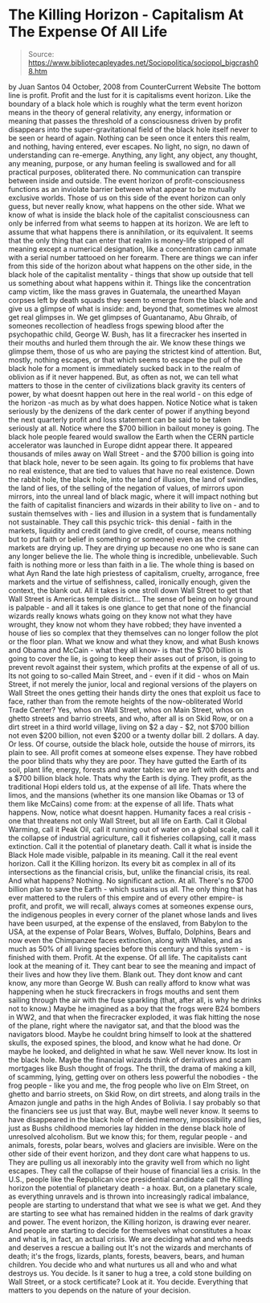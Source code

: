 # The Killing Horizon - Capitalism At The Expense Of All Life

> Source: https://www.bibliotecapleyades.net/Sociopolitica/sociopol_bigcrash08.htm

by Juan Santos
04 October, 2008
from
CounterCurrent Website
The bottom line is profit. Profit and the
lust
for it is capitalisms event horizon.
Like the boundary of a black hole which is
roughly what the term event horizon means in the theory of general
relativity, any energy, information or meaning that passes the threshold of
a consciousness driven by profit disappears into the super-gravitational
field of the black hole itself never to be seen or heard of again.
Nothing can be seen once it enters this realm, and nothing, having entered,
ever escapes. No light, no sign, no dawn of understanding can re-emerge.
Anything, any light, any object, any thought, any meaning, purpose, or any
human feeling is swallowed and for all practical purposes, obliterated
there.
No communication can transpire between inside and outside.
The event horizon of profit-consciousness functions as an inviolate barrier
between what appear to be mutually exclusive worlds. Those of us on this
side of the event horizon can only guess, but never really know, what
happens on the other side.
What we know of what is inside the black hole of
the capitalist consciousness can only be inferred from what seems to happen
at its horizon. We are left to assume that what happens there is
annihilation, or its equivalent. It seems that the only thing that can enter
that realm is money-life stripped of all meaning except a numerical
designation, like a concentration camp inmate with a serial number tattooed
on her forearm.
There are things we can infer from this side of the horizon about what
happens on the other side, in the black hole of the capitalist mentality -
things that show up outside that tell us something about what happens within
it.
Things like the concentration camp victim, like
the mass graves in Guatemala, the unearthed Mayan corpses left by death
squads
they seem to emerge from the black hole and give us a glimpse of
what is inside: and, beyond that, sometimes we almost get real glimpses in.
We get glimpses of Guantanamo, Abu Ghraib, of
someones recollection of headless frogs spewing blood after the
psychopathic child,
George W. Bush, has lit a firecracker hes inserted in
their mouths and hurled them through the air. We know these things we
glimpse them, those of us who are paying the strictest kind of attention.
But, mostly, nothing escapes, or that which seems to escape the pull of the
black hole for a moment is immediately sucked back in to the realm of
oblivion as if it never happened.
But, as often as not, we can tell what matters to those in the center of
civilizations black gravity its centers of power, by what doesnt
happen out here in the real world - on this edge of the horizon -as much as
by what does happen.
Notice
Notice what is taken seriously by the denizens of the dark center
of power if anything beyond the next quarterly profit and loss statement
can be said to be taken seriously at all.
Notice where the $700 billion in bailout money is going. The black hole
people feared would swallow the Earth when the CERN particle accelerator was
launched in Europe didnt appear there. It appeared thousands of miles away
on Wall Street - and the $700 billion is going into that black hole, never
to be seen again.
Its going to fix problems that have no real existence, that are tied to
values that have no real existence. Down the rabbit hole, the black hole,
into the land of illusion, the land of swindles, the land of lies, of the
selling of the negation of values, of mirrors upon mirrors, into the unreal
land of black magic, where it will impact nothing but the faith of
capitalist financiers and wizards in their ability to live on - and to
sustain themselves with - lies and illusion in a system that is
fundamentally not sustainable.
They call this psychic trick- this denial -
faith in the markets, liquidity and credit (and to give credit, of course,
means nothing but to put faith or belief in something or someone) even as
the credit markets are drying up. They are drying up because no one who is
sane can any longer believe the lie. The whole thing is incredible,
unbelievable.
Such faith is nothing more or less than faith in
a lie. The whole thing is based on what Ayn Rand the late high priestess
of capitalism, cruelty, arrogance, free markets and the virtue of
selfishness, called, ironically enough, given the context, the blank out.
All it takes is one stroll down Wall Street to get that Wall Street is
Americas temple district...
The sense of being on holy ground is palpable - and all it takes is one
glance to get that none of the financial wizards really knows whats going
on
they know not what they have wrought, they know not whom they have
robbed; they have invented a house of lies so complex that they themselves
can no longer follow the plot or the floor plan.
What we know and what they know, and what Bush
knows and Obama and McCain - what they all know- is that the $700 billion is
going to cover the lie, is going to keep their asses out of prison, is going
to prevent revolt against their system, which profits at the expense of all
of us.
Its not going to so-called Main Street, and - even if it did -
whos on Main Street, if not merely the junior, local and regional versions
of the players on Wall Street the ones getting their hands dirty the
ones that exploit us face to face, rather than from the remote heights of
the now-obliterated World Trade Center?
Yes, whos on Wall Street, whos on Main Street, whos on ghetto streets and
barrio streets, and who, after all is on Skid Row, or on a dirt street in a
third world village, living on $2 a day - $2, not $700 billion not even
$200 billion, not even $200 or a twenty dollar bill. 2 dollars. A day. Or
less.
Of course, outside the black hole, outside the house of mirrors, its plain
to see.
All profit comes at someone elses expense. They
have robbed the poor blind thats why they are poor. They have gutted the
Earth of its soil, plant life, energy, forests and water tables: we are left
with deserts and a $700 billion black hole. Thats why the Earth is dying.
They profit, as the traditional Hopi elders told us, at the expense of all
life. Thats where the limos, and the mansions (whether its one mansion like
Obamas or 13 of them like McCains) come from: at the expense of all life.
Thats what happens.
Now, notice what doesnt happen.
Humanity faces a real crisis - one that threatens not only Wall Street, but
all life on Earth. Call it Global Warming, call it Peak Oil, call it running
out of water on a global scale, call it the collapse of industrial
agriculture, call it fisheries collapsing, call it mass extinction. Call it
the potential of planetary death. Call it what is inside the Black Hole made
visible, palpable in its meaning. Call it the real event horizon.
Call it
the Killing horizon.
Its every bit as complex in all of its intersections
as the financial crisis, but, unlike the financial crisis, its real.
And what happens?
Nothing. No significant action. At all.
There's no $700 billion plan to save the Earth - which sustains us all.
The only thing that has ever mattered to the rulers of this empire and of
every other empire- is profit, and profit, we will recall, always comes at
someones expense ours, the indigenous peoples in every corner of the
planet whose lands and lives have been usurped,
at the expense of the enslaved, from Babylon to the USA, at the expense of
Polar Bears, Wolves, Buffalo, Dolphins, Bears and now even the Chimpanzee
faces extinction, along with Whales, and as much as 50% of all living
species before this century and this system - is finished with them.
Profit. At the expense. Of all life.
The capitalists cant look at the meaning of it. They cant bear to see the
meaning and impact of their lives and how they live them. Blank out. They
dont know and cant know, any more than George W. Bush can really afford to
know what was happening when he stuck firecrackers in frogs mouths and sent
them sailing through the air with the fuse sparkling (that, after all, is
why he drinks not to know.)
Maybe he imagined as a boy that the frogs were
B24 bombers in WW2, and that when the firecracker exploded, it was flak
hitting the nose of the plane, right where the navigator sat, and that the
blood was the navigators blood. Maybe he couldnt bring himself to look at
the shattered skulls, the exposed spines, the blood, and know what he had
done.
Or maybe he looked, and delighted in what he
saw. Well never know. Its lost in the black hole. Maybe the financial
wizards think of derivatives and scam mortgages like Bush thought of frogs.
The thrill, the drama of making a kill, of scamming, lying, getting over on
others less powerful the nobodies - the frog people - like you and me, the
frog people who live on Elm Street, on ghetto and barrio streets, on Skid
Row, on dirt streets, and along trails in the Amazon jungle and paths in the
high Andes of Bolivia.
I say probably so that the financiers see us
just that way.
But, maybe well never know. It seems to have disappeared in the black hole
of denied memory, impossibility and lies, just as Bushs childhood memories
lay hidden in the dense black hole of unresolved alcoholism. But we know
this; for them, regular people - and animals, forests, polar bears, wolves
and glaciers are invisible.
Were on the other side of their event horizon,
and they dont care what happens to us. They are pulling us all inexorably
into the gravity well from which no light escapes. They call the collapse of
their house of financial lies a crisis.
In the U.S., people like the
Republican vice presidential candidate call the Killing horizon the
potential of planetary death - a hoax.
But, on a planetary scale, as everything unravels and is thrown into
increasingly radical imbalance, people are starting to understand that what
we see is what we get. And they are starting to see what has remained hidden
in the realms of dark gravity and power. The event horizon, the Killing
horizon, is drawing ever nearer.
And people are starting to decide for themselves what constitutes a hoax and
what is, in fact, an actual crisis. We are deciding what and who needs and
deserves a rescue a bailing out It's not the wizards and merchants of
death; it's the frogs, lizards, plants, forests, beavers, bears, and human
children.
You decide who and what nurtures us all and who and what destroys us. You
decide. Is it saner to hug a tree, a cold stone building on Wall Street, or
a stock certificate?
Look at it. You decide.
Everything that matters to you depends on the
nature of your decision.
